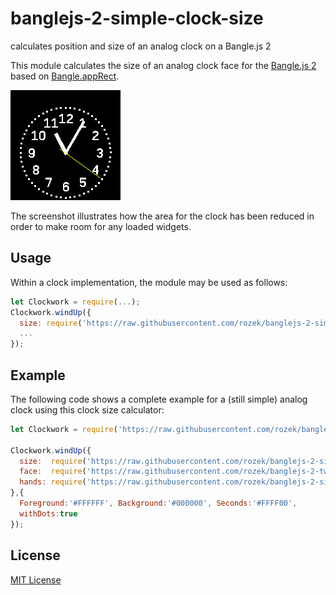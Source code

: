 # banglejs-2-simple-clock-size #

calculates position and size of an analog clock on a Bangle.js 2

This module calculates the size of an analog clock face for the [Bangle.js 2](https://www.espruino.com/Bangle.js2) based on [Bangle.appRect](https://www.espruino.com/Reference#l_Bangle_appRect).

![](Demo.png)

The screenshot illustrates how the area for the clock has been reduced in order to make room for any loaded widgets.

## Usage ##

Within a clock implementation, the module may be used as follows:

```javascript
let Clockwork = require(...);
Clockwork.windUp({
  size: require('https://raw.githubusercontent.com/rozek/banglejs-2-simple-clock-size/main/ClockSize.js'),
  ...
});
```

## Example ##

The following code shows a complete example for a (still simple) analog clock using this clock size calculator:

```javascript
let Clockwork = require('https://raw.githubusercontent.com/rozek/banglejs-2-simple-clockwork/main/Clockwork.js');

Clockwork.windUp({
  size:  require('https://raw.githubusercontent.com/rozek/banglejs-2-simple-clock-size/main/ClockSize.js'),
  face:  require('https://raw.githubusercontent.com/rozek/banglejs-2-twelve-numbered-clock-face/main/ClockFace.js'),
  hands: require('https://raw.githubusercontent.com/rozek/banglejs-2-simple-clock-hands/main/ClockHands.js'),
},{
  Foreground:'#FFFFFF', Background:'#000000', Seconds:'#FFFF00',
  withDots:true
});
```

## License ##

[MIT License](LICENSE.md)
